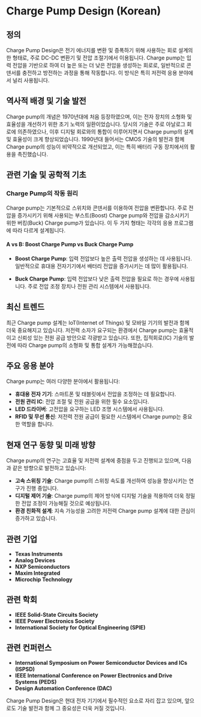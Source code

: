 # Charge Pump Design (Korean)

## 정의

Charge Pump Design은 전기 에너지를 변환 및 증폭하기 위해 사용하는 회로 설계의 한 형태로, 주로 DC-DC 변환기 및 전압 조절기에서 이용됩니다. Charge pump는 입력 전압을 기반으로 하여 더 높은 또는 더 낮은 전압을 생성하는 회로로, 일반적으로 콘덴서를 충전하고 방전하는 과정을 통해 작동합니다. 이 방식은 특히 저전력 응용 분야에서 널리 사용됩니다.

## 역사적 배경 및 기술 발전

Charge pump의 개념은 1970년대에 처음 등장하였으며, 이는 전자 장치의 소형화 및 효율성을 개선하기 위한 초기 노력의 일환이었습니다. 당시의 기술은 주로 아날로그 회로에 의존하였으나, 이후 디지털 회로와의 통합이 이루어지면서 Charge pump의 설계 및 효율성이 크게 향상되었습니다. 1990년대 들어서는 CMOS 기술의 발전과 함께 Charge pump의 성능이 비약적으로 개선되었고, 이는 특히 배터리 구동 장치에서의 활용을 촉진했습니다.

## 관련 기술 및 공학적 기초

### Charge Pump의 작동 원리

Charge pump는 기본적으로 스위치와 콘덴서를 이용하여 전압을 변환합니다. 주로 전압을 증가시키기 위해 사용되는 부스트(Boost) Charge pump와 전압을 감소시키기 위한 버킹(Buck) Charge pump가 있습니다. 이 두 가지 형태는 각각의 응용 프로그램에 따라 다르게 설계됩니다.

#### A vs B: Boost Charge Pump vs Buck Charge Pump

- **Boost Charge Pump**: 입력 전압보다 높은 출력 전압을 생성하는 데 사용됩니다. 일반적으로 휴대용 전자기기에서 배터리 전압을 증가시키는 데 많이 활용됩니다.
  
- **Buck Charge Pump**: 입력 전압보다 낮은 출력 전압을 필요로 하는 경우에 사용됩니다. 주로 전압 조정 장치나 전원 관리 시스템에서 사용됩니다.

## 최신 트렌드

최근 Charge pump 설계는 IoT(Internet of Things) 및 모바일 기기의 발전과 함께 더욱 중요해지고 있습니다. 저전력 소자가 요구되는 환경에서 Charge pump는 효율적이고 신뢰성 있는 전원 공급 방안으로 각광받고 있습니다. 또한, 집적회로(IC) 기술의 발전에 따라 Charge pump의 소형화 및 통합 설계가 가능해졌습니다.

## 주요 응용 분야

Charge pump는 여러 다양한 분야에서 활용됩니다:

- **휴대용 전자 기기**: 스마트폰 및 태블릿에서 전압을 조정하는 데 필요합니다.
- **전원 관리 IC**: 전압 조절 및 전원 공급을 위한 필수 요소입니다.
- **LED 드라이버**: 고전압을 요구하는 LED 조명 시스템에서 사용됩니다.
- **RFID 및 무선 통신**: 저전력 전원 공급이 필요한 시스템에서 Charge pump는 중요한 역할을 합니다.

## 현재 연구 동향 및 미래 방향

Charge pump의 연구는 고효율 및 저전력 설계에 중점을 두고 진행되고 있으며, 다음과 같은 방향으로 발전하고 있습니다:

- **고속 스위칭 기술**: Charge pump의 스위칭 속도를 개선하여 성능을 향상시키는 연구가 진행 중입니다.
- **디지털 제어 기술**: Charge pump의 제어 방식에 디지털 기술을 적용하여 더욱 정밀한 전압 조정이 가능해질 것으로 예상됩니다.
- **환경 친화적 설계**: 지속 가능성을 고려한 저전력 Charge pump 설계에 대한 관심이 증가하고 있습니다.

## 관련 기업

- **Texas Instruments**
- **Analog Devices**
- **NXP Semiconductors**
- **Maxim Integrated**
- **Microchip Technology**

## 관련 학회

- **IEEE Solid-State Circuits Society**
- **IEEE Power Electronics Society**
- **International Society for Optical Engineering (SPIE)**

## 관련 컨퍼런스

- **International Symposium on Power Semiconductor Devices and ICs (ISPSD)**
- **IEEE International Conference on Power Electronics and Drive Systems (PEDS)**
- **Design Automation Conference (DAC)**

Charge Pump Design은 현대 전자 기기에서 필수적인 요소로 자리 잡고 있으며, 앞으로도 기술 발전과 함께 그 중요성은 더욱 커질 것입니다.